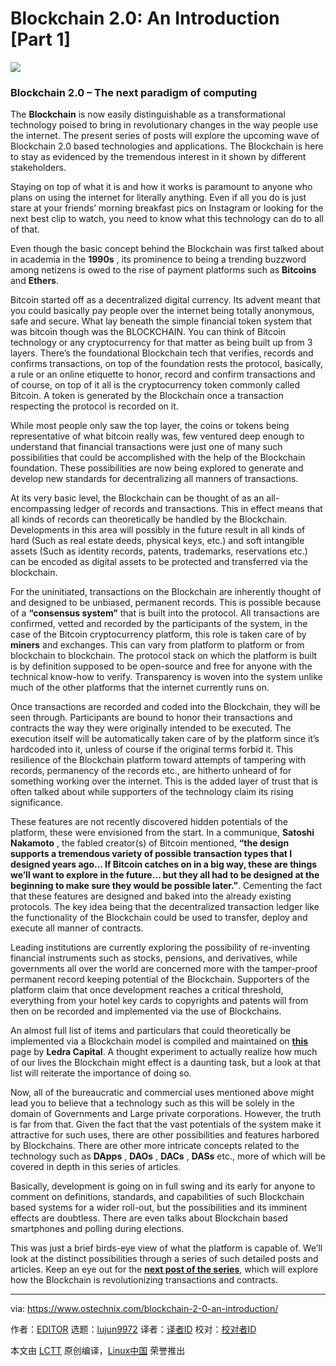 [#]: collector: (lujun9972)
[#]: translator: (sanfusu )
[#]: reviewer: ( )
[#]: publisher: ( )
[#]: url: ( )
[#]: subject: (Blockchain 2.0: An Introduction [Part 1])
[#]: via: (https://www.ostechnix.com/blockchain-2-0-an-introduction/)
[#]: author: (EDITOR https://www.ostechnix.com/author/editor/)

Blockchain 2.0: An Introduction [Part 1]
======

![](https://www.ostechnix.com/wp-content/uploads/2019/03/blockchain-introduction-720x340.png)

### Blockchain 2.0 – The next paradigm of computing

The **Blockchain** is now easily distinguishable as a transformational technology poised to bring in revolutionary changes in the way people use the internet. The present series of posts will explore the upcoming wave of Blockchain 2.0 based technologies and applications. The Blockchain is here to stay as evidenced by the tremendous interest in it shown by different stakeholders.

Staying on top of what it is and how it works is paramount to anyone who plans on using the internet for literally anything. Even if all you do is just stare at your friends’ morning breakfast pics on Instagram or looking for the next best clip to watch, you need to know what this technology can do to all of that.

Even though the basic concept behind the Blockchain was first talked about in academia in the **1990s** , its prominence to being a trending buzzword among netizens is owed to the rise of payment platforms such as **Bitcoins** and **Ethers**.

Bitcoin started off as a decentralized digital currency. Its advent meant that you could basically pay people over the internet being totally anonymous, safe and secure. What lay beneath the simple financial token system that was bitcoin though was the BLOCKCHAIN. You can think of Bitcoin technology or any cryptocurrency for that matter as being built up from 3 layers. There’s the foundational Blockchain tech that verifies, records and confirms transactions, on top of the foundation rests the protocol, basically, a rule or an online etiquette to honor, record and confirm transactions and of course, on top of it all is the cryptocurrency token commonly called Bitcoin. A token is generated by the Blockchain once a transaction respecting the protocol is recorded on it.

While most people only saw the top layer, the coins or tokens being representative of what bitcoin really was, few ventured deep enough to understand that financial transactions were just one of many such possibilities that could be accomplished with the help of the Blockchain foundation. These possibilities are now being explored to generate and develop new standards for decentralizing all manners of transactions.

At its very basic level, the Blockchain can be thought of as an all-encompassing ledger of records and transactions. This in effect means that all kinds of records can theoretically be handled by the Blockchain. Developments in this area will possibly in the future result in all kinds of hard (Such as real estate deeds, physical keys, etc.) and soft intangible assets (Such as identity records, patents, trademarks, reservations etc.) can be encoded as digital assets to be protected and transferred via the blockchain.

For the uninitiated, transactions on the Blockchain are inherently thought of and designed to be unbiased, permanent records. This is possible because of a **“consensus system”** that is built into the protocol. All transactions are confirmed, vetted and recorded by the participants of the system, in the case of the Bitcoin cryptocurrency platform, this role is taken care of by **miners** and exchanges. This can vary from platform to platform or from blockchain to blockchain. The protocol stack on which the platform is built is by definition supposed to be open-source and free for anyone with the technical know-how to verify. Transparency is woven into the system unlike much of the other platforms that the internet currently runs on.

Once transactions are recorded and coded into the Blockchain, they will be seen through. Participants are bound to honor their transactions and contracts the way they were originally intended to be executed. The execution itself will be automatically taken care of by the platform since it’s hardcoded into it, unless of course if the original terms forbid it. This resilience of the Blockchain platform toward attempts of tampering with records, permanency of the records etc., are hitherto unheard of for something working over the internet. This is the added layer of trust that is often talked about while supporters of the technology claim its rising significance.

These features are not recently discovered hidden potentials of the platform, these were envisioned from the start. In a communique, **Satoshi Nakamoto** , the fabled creator(s) of Bitcoin mentioned, **“the design supports a tremendous variety of possible transaction types that I designed years ago… If Bitcoin catches on in a big way, these are things we’ll want to explore in the future… but they all had to be designed at the beginning to make sure they would be possible later.”**. Cementing the fact that these features are designed and baked into the already existing protocols. The key idea being that the decentralized transaction ledger like the functionality of the Blockchain could be used to transfer, deploy and execute all manner of contracts.

Leading institutions are currently exploring the possibility of re-inventing financial instruments such as stocks, pensions, and derivatives, while governments all over the world are concerned more with the tamper-proof permanent record keeping potential of the Blockchain. Supporters of the platform claim that once development reaches a critical threshold, everything from your hotel key cards to copyrights and patents will from then on be recorded and implemented via the use of Blockchains.

An almost full list of items and particulars that could theoretically be implemented via a Blockchain model is compiled and maintained on [**this**][1] page by **Ledra Capital**. A thought experiment to actually realize how much of our lives the Blockchain might effect is a daunting task, but a look at that list will reiterate the importance of doing so.

Now, all of the bureaucratic and commercial uses mentioned above might lead you to believe that a technology such as this will be solely in the domain of Governments and Large private corporations. However, the truth is far from that. Given the fact that the vast potentials of the system make it attractive for such uses, there are other possibilities and features harbored by Blockchains. There are other more intricate concepts related to the technology such as **DApps** , **DAOs** , **DACs** , **DASs** etc., more of which will be covered in depth in this series of articles.

Basically, development is going on in full swing and its early for anyone to comment on definitions, standards, and capabilities of such Blockchain based systems for a wider roll-out, but the possibilities and its imminent effects are doubtless. There are even talks about Blockchain based smartphones and polling during elections.

This was just a brief birds-eye view of what the platform is capable of. We’ll look at the distinct possibilities through a series of such detailed posts and articles. Keep an eye out for the [**next post of the series**][2], which will explore how the Blockchain is revolutionizing transactions and contracts.



--------------------------------------------------------------------------------

via: https://www.ostechnix.com/blockchain-2-0-an-introduction/

作者：[EDITOR][a]
选题：[lujun9972][b]
译者：[译者ID](https://github.com/译者ID)
校对：[校对者ID](https://github.com/校对者ID)

本文由 [LCTT](https://github.com/LCTT/TranslateProject) 原创编译，[Linux中国](https://linux.cn/) 荣誉推出

[a]: https://www.ostechnix.com/author/editor/
[b]: https://github.com/lujun9972
[1]: http://ledracapital.com/blog/2014/3/11/bitcoin-series-24-the-mega-master-blockchain-list
[2]: https://www.ostechnix.com/blockchain-2-0-revolutionizing-the-financial-system/
